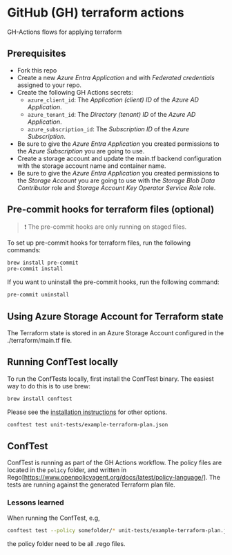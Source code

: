 # GitHub (GH) terraform actions

GH-Actions flows for applying terraform

## Prerequisites

- Fork this repo
- Create a new _Azure Entra Application_ and with _Federated credentials_ assigned to your repo.
- Create the following GH Actions secrets:
  - `azure_client_id`: The _Application (client) ID_ of the _Azure AD Application_.
  - `azure_tenant_id`: The _Directory (tenant) ID_ of the _Azure AD Application_.
  - `azure_subscription_id`: The _Subscription ID_ of the _Azure Subscription_.
- Be sure to give the _Azure Entra Application_ you created permissions to the _Azure Subscription_ you are going to use.
- Create a storage account and update the main.tf backend configuration with the storage account name and container name.
- Be sure to give the _Azure Entra Application_ you created permissions to the _Storage Account_ you are going to use with the _Storage Blob Data Contributor_ role and _Storage Account Key Operator Service Role_ role.

## Pre-commit hooks for terraform files (optional)

> :exclamation: The pre-commit hooks are only running on staged files.

To set up pre-commit hooks for terraform files, run the following commands:

```bash
brew install pre-commit
pre-commit install
```

If you want to uninstall the pre-commit hooks, run the following command:

```bash
pre-commit uninstall
```

## Using Azure Storage Account for Terraform state

The Terraform state is stored in an Azure Storage Account configured in the ./terraform/main.tf file.

## Running ConfTest locally

To run the ConfTests locally, first install the ConfTest binary. The easiest way to do this is to use brew:

```bash
brew install conftest
```

Please see the [installation instructions](https://www.conftest.dev/install/) for other options.

```bash
conftest test unit-tests/example-terraform-plan.json
```

## ConfTest

ConfTest is running as part of the GH Actions workflow. The policy files are located in the `policy` folder, and written in Rego[https://www.openpolicyagent.org/docs/latest/policy-language/]. The tests are running against the generated Terraform plan file.

### Lessons learned

When running the ConfTest, e.g,

```bash
conftest test --policy somefolder/* unit-tests/example-terraform-plan.json
```

the policy folder need to be all .rego files.
